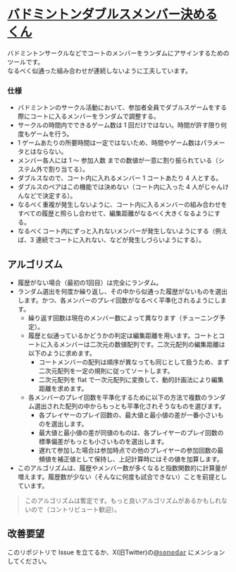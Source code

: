 # [バドミントンダブルスメンバー決めるくん](https://badminton.sonodar.net)

バドミントンサークルなどでコートのメンバーをランダムにアサインするためのツールです。  
なるべく似通った組み合わせが連続しないように工夫しています。

### 仕様

- バドミントンのサークル活動において、参加者全員でダブルスゲームをする際にコートに入るメンバーをランダムで調整する。
- サークルの時間内でできるゲーム数は 1 回だけではない。時間が許す限り何度もゲームを行う。
- 1 ゲームあたりの所要時間は一定ではないため、時間やゲーム数はパラメータとはならない。
- メンバー各人には 1 〜 参加人数 までの数値が一意に割り振られている（システム外で割り当てる）。
- ダブルスなので、コート内に入れるメンバー 1 コートあたり 4 人とする。
- ダブルスのペアはこの機能では決めない（コート内に入った 4 人がじゃんけんなどで決定する）。
- なるべく重複が発生しないように、コート内に入るメンバーの組み合わせをすべての履歴と照らし合わせて、編集距離がなるべく大きくなるようにする。
- なるべくコート内にずっと入れないメンバーが発生しないようにする（例えば、3 連続でコートに入れない、などが発生しづらいようにする）。

## アルゴリズム

- 履歴がない場合（最初の1回目）は完全にランダム。
- ランダム選出を何度か繰り返し、その中から似通った履歴がないものを選出します。かつ、各メンバーのプレイ回数がなるべく平準化されるようにします。
  - 繰り返す回数は現在のメンバー数によって異なります（チューニング予定）。
  - 履歴と似通っているかどうかの判定は編集距離を用います。コートとコートに入るメンバーは二次元の数値配列です。二次元配列の編集距離は以下のように求めます。
    - コートメンバーの配列は順序が異なっても同じとして扱うため、まず二次元配列を一定の規則に従ってソートします。
    - 二次元配列を flat で一次元配列に変換して、動的計画法により編集距離を求めます。
  - 各メンバーのプレイ回数を平準化するために以下の方法で複数のランダム選出された配列の中からもっとも平準化されそうなものを選びます。
    - 各プレイヤーのプレイ回数の、最大値と最小値の差が一番小さいものを選出します。
    - 最大値と最小値の差が同値のものは、各プレイヤーのプレイ回数の標準偏差がもっとも小さいものを選出します。
    - 遅れて参加した場合は参加時点での他のプレイヤーの参加回数の最頻値を補正値として保持し、上記計算時にはその値を加算します。
- このアルゴリズムは、履歴やメンバー数が多くなると指数関数的に計算量が増えます。履歴数が少ない（そんなに何度も試合できない）ことを前提としています。

> このアルゴリズムは暫定です。もっと良いアルゴリズムがあるかもしれないので（コントリビュート歓迎）。

## 改善要望

このリポジトリで Issue を立てるか、X(旧Twitter)の[@𝕤𝕠𝕟𝕠𝕕𝕒𝕣](https://x.com/ryoryoryohei) にメンションしてください。
